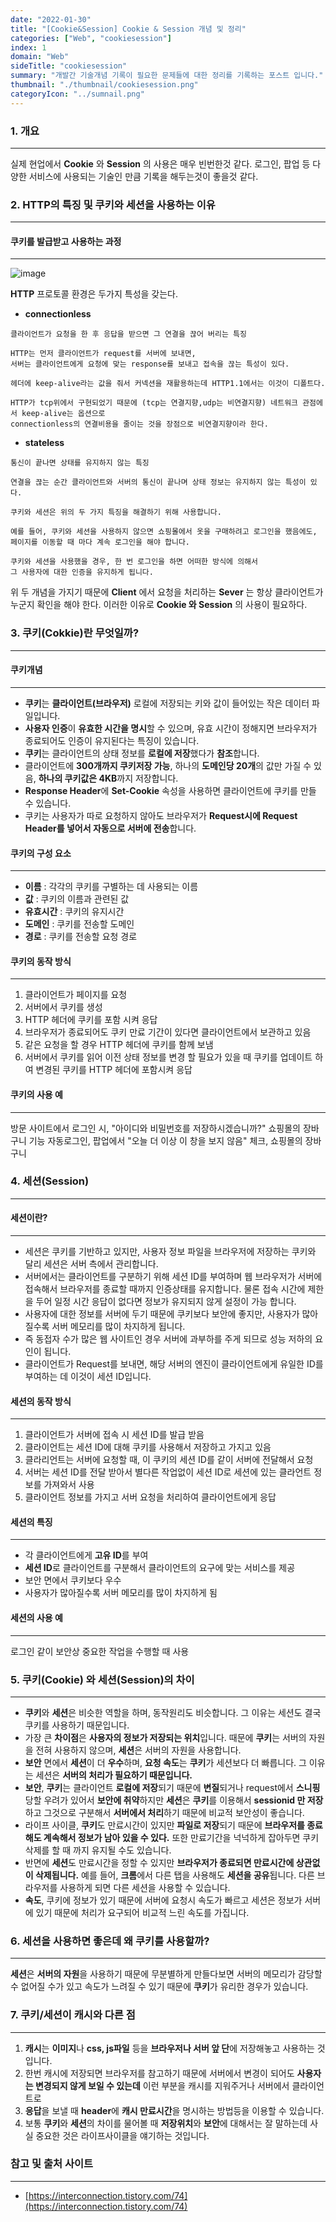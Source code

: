 ```yaml
---
date: "2022-01-30"
title: "[Cookie&Session] Cookie & Session 개념 및 정리"
categories: ["Web", "cookiesession"]
index: 1
domain: "Web"
sideTitle: "cookiesession"
summary: "개발간 기술개념 기록이 필요한 문제들에 대한 정리를 기록하는 포스트 입니다."
thumbnail: "./thumbnail/cookiesession.png"
categoryIcon: "../sumnail.png"
---
```


### 1. 개요

---

실제 현업에서 **Cookie** 와 **Session** 의 사용은 매우 빈번한것 같다.
로그인, 팝업 등 다양한 서비스에 사용되는 기술인 만큼 기록을 해두는것이 좋을것 같다.

### 2. HTTP의 특징 및 쿠키와 세션을 사용하는 이유

---

#### 쿠키를 발급받고 사용하는 과정

---

![image](https://user-images.githubusercontent.com/56063287/151701724-3d11e42a-c61c-4067-853f-6186976c6993.png)

**HTTP** 프로토콜 환경은 두가지 특성을 갖는다.

- **connectionless**

```
클라이언트가 요청을 한 후 응답을 받으면 그 연결을 끊어 버리는 특징

HTTP는 먼저 클라이언트가 request를 서버에 보내면,
서버는 클라이언트에게 요청에 맞는 response를 보내고 접속을 끊는 특성이 있다.

헤더에 keep-alive라는 값을 줘서 커넥션을 재활용하는데 HTTP1.1에서는 이것이 디폴트다.

HTTP가 tcp위에서 구현되었기 때문에 (tcp는 연결지향,udp는 비연결지향) 네트워크 관점에서 keep-alive는 옵션으로
connectionless의 연결비용을 줄이는 것을 장점으로 비연결지향이라 한다.
```

- **stateless**

```text
통신이 끝나면 상태를 유지하지 않는 특징

연결을 끊는 순간 클라이언트와 서버의 통신이 끝나며 상태 정보는 유지하지 않는 특성이 있다.

쿠키와 세션은 위의 두 가지 특징을 해결하기 위해 사용합니다.

예를 들어, 쿠키와 세션을 사용하지 않으면 쇼핑몰에서 옷을 구매하려고 로그인을 했음에도,
페이지를 이동할 때 마다 계속 로그인을 해야 합니다.

쿠키와 세션을 사용했을 경우, 한 번 로그인을 하면 어떠한 방식에 의해서
그 사용자에 대한 인증을 유지하게 됩니다.
```

위 두 개념을 가지기 때문에 **Client** 에서 요청을 처리하는 **Sever** 는 항상 클라이언트가 누군지 확인을 해야 한다.
이러한 이유로 **Cookie 와 Session** 의 사용이 필요하다.

### 3. 쿠키(Cokkie)란 무엇일까?

---

#### 쿠키개념

---

- **쿠키**는 **클라이언트(브라우저)** 로컬에 저장되는 키와 값이 들어있는 작은 데이터 파일입니다.
- **사용자 인증**이 **유효한 시간을 명시**할 수 있으며, 유효 시간이 정해지면 브라우저가 종료되어도 인증이 유지된다는 특징이 있습니다.
- **쿠키**는 클라이언트의 상태 정보를 **로컬에 저장**했다가 **참조**합니다.
- 클라이언트에 **300개까지 쿠키저장 가능**, 하나의 **도메인당 20개**의 값만 가질 수 있음, **하나의 쿠키값은 4KB**까지 저장합니다.
- **Response Header**에 **Set-Cookie** 속성을 사용하면 클라이언트에 쿠키를 만들 수 있습니다.
- 쿠키는 사용자가 따로 요청하지 않아도 브라우저가 **Request시에 Request Header를 넣어서 자동으로 서버에 전송**합니다.

#### 쿠키의 구성 요소

---

- **이름** : 각각의 쿠키를 구별하는 데 사용되는 이름
- **값** : 쿠키의 이름과 관련된 값
- **유효시간** : 쿠키의 유지시간
- **도메인** : 쿠키를 전송할 도메인
- **경로** : 쿠키를 전송할 요청 경로

#### 쿠키의 동작 방식

---

1. 클라이언트가 페이지를 요청
2. 서버에서 쿠키를 생성
3. HTTP 헤더에 쿠키를 포함 시켜 응답
4. 브라우저가 종료되어도 쿠키 만료 기간이 있다면 클라이언트에서 보관하고 있음
5. 같은 요청을 할 경우 HTTP 헤더에 쿠키를 함께 보냄
6. 서버에서 쿠키를 읽어 이전 상태 정보를 변경 할 필요가 있을 때 쿠키를 업데이트 하여 변경된 쿠키를 HTTP 헤더에 포함시켜 응답

#### 쿠키의 사용 예

---

방문 사이트에서 로그인 시, "아이디와 비밀번호를 저장하시겠습니까?"
쇼핑몰의 장바구니 기능
자동로그인, 팝업에서 "오늘 더 이상 이 창을 보지 않음" 체크, 쇼핑몰의 장바구니

### 4. 세션(Session)

---

#### 세션이란?

---

- 세션은 쿠키를 기반하고 있지만, 사용자 정보 파일을 브라우저에 저장하는 쿠키와 달리 세션은 서버 측에서 관리합니다.
- 서버에서는 클라이언트를 구분하기 위해 세션 ID를 부여하며 웹 브라우저가 서버에 접속해서 브라우저를 종료할 때까지 인증상태를 유지합니다.
  물론 접속 시간에 제한을 두어 일정 시간 응답이 없다면 정보가 유지되지 않게 설정이 가능 합니다.
- 사용자에 대한 정보를 서버에 두기 때문에 쿠키보다 보안에 좋지만, 사용자가 많아질수록 서버 메모리를 많이 차지하게 됩니다.
- 즉 동접자 수가 많은 웹 사이트인 경우 서버에 과부하를 주게 되므로 성능 저하의 요인이 됩니다.
- 클라이언트가 Request를 보내면, 해당 서버의 엔진이 클라이언트에게 유일한 ID를 부여하는 데 이것이 세션 ID입니다.

#### 세션의 동작 방식

---

1. 클라이언트가 서버에 접속 시 세션 ID를 발급 받음
2. 클라이언트는 세션 ID에 대해 쿠키를 사용해서 저장하고 가지고 있음
3. 클라리언트는 서버에 요청할 때, 이 쿠키의 세션 ID를 같이 서버에 전달해서 요청
4. 서버는 세션 ID를 전달 받아서 별다른 작업없이 세션 ID로 세션에 있는 클라언트 정보를 가져와서 사용
5. 클라이언트 정보를 가지고 서버 요청을 처리하여 클라이언트에게 응답

#### 세션의 특징

---

- 각 클라이언트에게 **고유 ID**를 부여
- **세션 ID**로 클라이언트를 구분해서 클라이언트의 요구에 맞는 서비스를 제공
- 보안 면에서 쿠키보다 우수
- 사용자가 많아질수록 서버 메모리를 많이 차지하게 됨

#### 세션의 사용 예

---

로그인 같이 보안상 중요한 작업을 수행할 때 사용

### 5. 쿠키(Cookie) 와 세션(Session)의 차이

---

- **쿠키**와 **세션**은 비슷한 역할을 하며, 동작원리도 비슷합니다. 그 이유는 세션도 결국 쿠키를 사용하기 때문입니다.
- 가장 큰 **차이점**은 **사용자의 정보가 저장되는 위치**입니다. 때문에 **쿠키**는 서버의 자원을 전혀 사용하지 않으며, **세션**은 서버의 자원을 사용합니다.
- **보안** 면에서 **세션**이 더 **우수**하며, **요청 속도**는 **쿠키**가 세션보다 더 빠릅니다. 그 이유는 세션은 **서버의 처리가 필요하기 때문입니다.**
- **보안**, **쿠키**는 클라이언트 **로컬에 저장**되기 때문에 **변질**되거나 request에서 **스니핑** 당할 우려가 있어서 **보안에 취약**하지만 **세션**은 **쿠키**를 이용해서 **sessionid 만 저장**하고 그것으로 구분해서 **서버에서 처리**하기 때문에 비교적 보안성이 좋습니다.
- 라이프 사이클, **쿠키**도 만료시간이 있지만 **파일로 저장**되기 때문에 **브라우저를 종료해도 계속해서 정보가 남아 있을 수 있다.** 또한 만료기간을 넉넉하게 잡아두면 쿠키삭제를 할 때 까지 유지될 수도 있습니다.
- 반면에 **세션**도 만료시간을 정할 수 있지만 **브라우저가 종료되면 만료시간에 상관없이 삭제됩니다.** 예를 들어, **크롬**에서 다른 탭을 사용해도 **세션을 공유**됩니다. 다른 브라우저를 사용하게 되면 다른 세션을 사용할 수 있습니다.
- **속도**, 쿠키에 정보가 있기 때문에 서버에 요청시 속도가 빠르고 세션은 정보가 서버에 있기 때문에 처리가 요구되어 비교적 느린 속도를 가집니다.

### 6. 세션을 사용하면 좋은데 왜 쿠키를 사용할까?

---

**세션**은 **서버의 자원**을 사용하기 때문에 무분별하게 만들다보면 서버의 메모리가 감당할 수 없어질 수가 있고 속도가 느려질 수 있기 때문에 **쿠키**가 유리한 경우가 있습니다.

### 7. 쿠키/세션이 캐시와 다른 점

---

1.  **캐시**는 **이미지**나 **css, js파일** 등을 **브라우저나 서버 앞 단**에 저장해놓고 사용하는 것입니다.
2.  한번 캐시에 저장되면 브라우저를 참고하기 때문에 서버에서 변경이 되어도 **사용자는 변경되지 않게 보일 수 있는데** 이런 부분을 캐시를 지워주거나 서버에서 클라이언트로
3.  **응답**을 보낼 때 **header**에 **캐시 만료시간**을 명시하는 방법등을 이용할 수 있습니다.
4.  보통 **쿠키**와 **세션**의 차이를 물어볼 때 **저장위치**와 **보안**에 대해서는 잘 말하는데 사실 중요한 것은 라이프사이클을 얘기하는 것입니다.

### 참고 및 출처 사이트

---

- [https://interconnection.tistory.com/74](https://interconnection.tistory.com/74)
